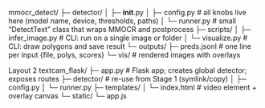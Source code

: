 mmocr_detect/
├─ detector/
│  ├─ __init__.py
│  ├─ config.py          # all knobs live here (model name, device, thresholds, paths)
│  └─ runner.py          # small “DetectText” class that wraps MMOCR and postprocess
├─ scripts/
│  ├─ infer_image.py     # CLI: run on a single image or folder
│  └─ visualize.py       # CLI: draw polygons and save result
└─ outputs/
   ├─ preds.jsonl        # one line per input {file, polys, scores}
   └─ vis/               # rendered images with overlays

Layout 2
textcam_flask/
├─ app.py                      # Flask app; creates global detector; exposes routes
├─ detector/                   # re-use from Stage 1 (symlink/copy)
│  ├─ config.py
│  └─ runner.py
├─ templates/
│  └─ index.html               # video element + overlay canvas
└─ static/
   └─ app.js     
